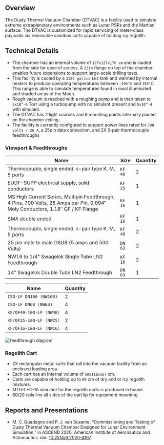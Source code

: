 ## Overview
The Dusty Thermal Vacuum Chamber (DTVAC) is a facility used to simulate extreme extraplanetary environments such as Lunar PSRs and the Martian surface. The DTVAC is customized for rapid servicing of meter-class payloads via removable sandbox carts capable of holding icy regolith.

## Technical Details
* The chamber has an internal volume of `127x127x178 cm` and is loaded from the side for ease of access. A `22in` flange on top of the chamber enables future expansions to support large-scale drilling tests.
* This facility is cooled by a `3125 gallon LN2` tank and warmed by internal heaters to produce operating temperatures between `-196°C` and `150°C`. This range is able to simulate temperatures found in most illuminated and shaded areas of the Moon.
* Rough vacuum is reached with a roughing pump and is then taken to `5x10^-6` Torr using a turbopump with no simulant present and `5x10^-4` with simulant.
* The DTVAC has 2 light sources and 6 mounting points internally placed on the chamber ceiling.
* The facility is currently configured to support power lines rated for `700 volts / 28 A`, a 25pin data connection, and 2X 5-pair thermocouple feedthroughs

### Viewport & Feedthroughs
|Name|Size|Quantity|
|---|---|--|
|Thermocouple, single ended, s-pair type K, M, 5 ports|`KF 40`|2|
|EUDF-SUPP electrical supply, solid conductors|`KF 25`|1|
|MS High Current Series, Multipin Feedthrough, 4 Pins, 700 Volts, 28 Amps per Pin, 0.094″ Moly Conductors, 1.18″ QF / KF Flange|`KF 16`|1|
|SMA double ended|`KF 16`|1|
|Thermocouple, single ended, s-pair type K, M, 5 ports|`KF 40`|2|
|25 pin male to male DSUB (5 amps and 500 Volts)|`DN 63`|2|
|NW16 to 1/4" Swagelok Single Tube LN2 Feedthrough|`KF 16`|2|
|14" Swagelok Double Tube LN2 Feedthrough|`DN 63`|1|

| Name                 |Quantity|
|----------------------|---|
| `ISO-LF DN160 (NW160)` |2|
| `ISO-LF DN63 (NW63)`   |4|
| `KF/QF40-100-LF (NW40)` |4|
| `KF/QF25-100-LF (NW25)` |2|
| `KF/QF16-100-LF (NW16)` |4|

![feedthrough diagram](/facilities/dtvac/feedthrough_diagram.png)

### Regolith Cart
* 2X rectangular metal carts that roll into the vacuum facility from an enclosed loading area.
* Each cart has an Internal volume of `60x116x167` cm.
* Carts are capable of holding up to `60` cm of dry and or icy regolith mixtures.
* MTU-LHT-1A simulant for the regolith carts is produced in house.
* 80/20 rails line all sides of the cart lip for equipment mounting.

## Reports and Presentations
* M. C. Guadagno and P. J. van Susante, “Commissioning and Testing of Dusty Thermal Vacuum Chamber Designed for Lunar Environment Simulation,” in ASCEND 2020, American Institute of Aeronautics and Astronautics. doi: [10.2514/6.2020-4197](https://arc.aiaa.org/doi/10.2514/6.2020-4197).
